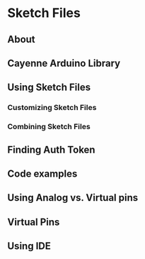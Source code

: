 # Sketch Files
## About
## Cayenne Arduino Library
## Using Sketch Files
### Customizing Sketch Files
### Combining Sketch Files
## Finding Auth Token
## Code examples
## Using Analog vs. Virtual pins
## Virtual Pins
## Using IDE